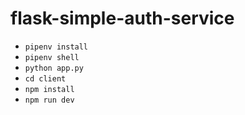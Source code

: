# flask-simple-auth-service
* `pipenv install`
* `pipenv shell`
* `python app.py`
* `cd client`
* `npm install`
* `npm run dev`
